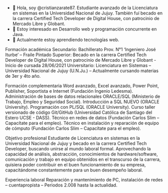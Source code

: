 - 👋 Hola, soy @cristianzarate87. Estudiante avanzado de la Licenciatura en sistemas en la Universidad Nacional de Jujuy.
También fuí becado en la carrera Certified Tech Developer de Digital House, con patrocinio de Mercado Libre y Globant.
- 👀 Estoy interesado en Desarrollo web y programación concurrente en Java.
- 🌱 Actualmente estoy aprendiendo tecnologías web.



Formación académica
Secundario: Bachillerato Prov. N°1 ‘Ingeniero José Iturbe’ – Fraile Pintado
Superior: Becado en la carrera Certified Tech Developer de Digital House, con patrocinio de Mercado Libre y Globant - Inicio de cursada 28/06/2021
Universitario: Licenciatura en Sistemas – Universidad Nacional de Jujuy (U.N.Ju.) – Actualmente cursando materias de 3er y 4to año.

Formación complementaria
Word avanzado, Excel avanzado, Power Point, Publisher, Soportista e Internet (Fundación Ingenio Ledesma).
Administración de bases de datos relacionales ORACLE/SQL (Ministerio de Trabajo, Empleo y Seguridad Social).
Introducción a SQL NUEVO (ORACLE University).
Programación con PL/SQL (ORACLE University).
Curso taller versionado de código Git/GitHub (Universidad Católica de Santiago del Estero UCSE - DASS).
Técnico en redes de datos (Fundación Carlos Slim – Capacítate para el empleo).
Técnico en instalación y reparación de equipo de cómputo (Fundación Carlos Slim – Capacítate para el empleo).

Objetivo profesional
Estudiante de Licenciatura en sistemas en la Universidad Nacional de Jujuy y becado en la carrera Certified Tech Developer, buscando unirse al
mundo laboral formal. Aprovechando la capacidad de análisis, abstracción, conocimientos de hardware/software, comunicación y trabajo en equipo
obtenidos en el transcurso de la carrera, quisiera poder contribuir en el buen funcionamiento de su empresa, capacitándome constantemente para
un buen desempeño laboral.

Experiencia laboral
Reparación y mantenimiento de PC, instalación de redes – cuentapropista – Periodos 2.008 hasta la actualidad.

